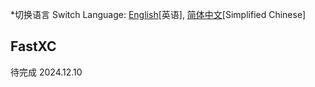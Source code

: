 *切换语言 Switch Language: [English](README.md)[英语], [简体中文](README.zh-CN.md)[Simplified Chinese]

## FastXC
待完成 2024.12.10
